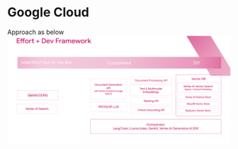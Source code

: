 # Google Cloud

Approach as below
![rag in google cloud](/references/images/googlecloud_rag_diy.png)